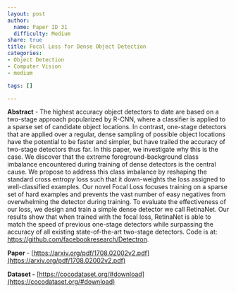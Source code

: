 ```yaml
---
layout: post
author:
  name: Paper ID 31
  difficulty: Medium
share: true
title: Focal Loss for Dense Object Detection
categories:
- Object Detection
- Computer Vision
- medium

tags: []

---
```

**Abstract** - The highest accuracy object detectors to date are based on a two-stage approach popularized by R-CNN, where a classifier is applied to a sparse set of candidate object locations. In contrast, one-stage detectors that are applied over a regular, dense sampling of possible object locations have the potential to be faster and simpler, but have trailed the accuracy of two-stage detectors thus far. In this paper, we investigate why this is the case. We discover that the extreme foreground-background class imbalance encountered during training of dense detectors is the central cause. We propose to address this class imbalance by reshaping the standard cross entropy loss such that it down-weights the loss assigned to well-classified examples. Our novel Focal Loss focuses training on a sparse set of hard examples and prevents the vast number of easy negatives from overwhelming the detector during training. To evaluate the effectiveness of our loss, we design and train a simple dense detector we call RetinaNet. Our results show that when trained with the focal loss, RetinaNet is able to match the speed of previous one-stage detectors while surpassing the accuracy of all existing state-of-the-art two-stage detectors. Code is at: https://github.com/facebookresearch/Detectron.

**Paper** - [https://arxiv.org/pdf/1708.02002v2.pdf](https://arxiv.org/pdf/1708.02002v2.pdf)

**Dataset -** [https://cocodataset.org/#download](https://cocodataset.org/#download)
    